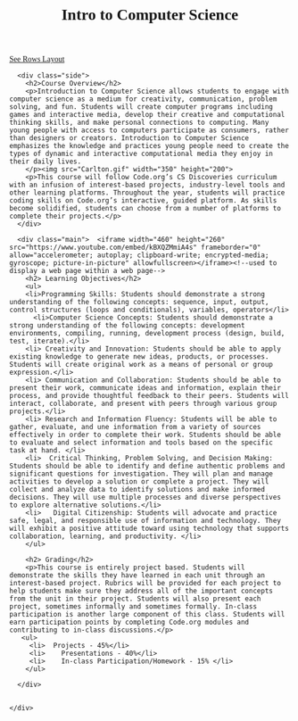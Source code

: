 
<html>
  <head>
    <link rel="stylesheet" href="https://fonts.googleapis.com/css?family=Nunito+Sans">
    <link rel="stylesheet" href="style.css">
    <title>Intro to CS - Syllabus</title>
    <!--defines a title in the browser toolbar, provides a title for the page when it is added to favorites, displays a title for the page in search engine-results-->
    <style>
      body {
        font-family: "Nunito Sans", serif;
      }
    </style>
  </head>

  <body>
    <header>
      <h1>Intro to Computer Science</h1>
    </header>
    <a href="Layout2.html">See Rows Layout</a> 
    <div class="row">
      
      <div class="side">
        <h2>Course Overview</h2>
        <p>Introduction to Computer Science allows students to engage with computer science as a medium for creativity, communication, problem solving, and fun. Students will create computer programs including games and interactive media, develop their creative and computational thinking skills, and make personal connections to computing. Many young people with access to computers participate as consumers, rather than designers or creators. Introduction to Computer Science emphasizes the knowledge and practices young people need to create the types of dynamic and interactive computational media they enjoy in their daily lives. 
        </p><img src="Carlton.gif" width="350" height="200">
        <p>This course will follow Code.org’s CS Discoveries curriculum with an infusion of interest-based projects, industry-level tools and other learning platforms. Throughout the year, students will practice coding skills on Code.org’s interactive, guided platform. As skills become solidified, students can choose from a number of platforms to complete their projects.</p>
      </div>  
      
      <div class="main">  <iframe width="460" height="260" src="https://www.youtube.com/embed/kBXQZMmiA4s" frameborder="0" allow="accelerometer; autoplay; clipboard-write; encrypted-media; gyroscope; picture-in-picture" allowfullscreen></iframe><!--used to display a web page within a web page-->
        <h2> Learning Objectives</h2>
        <ul>
        <li>Programming Skills: Students should demonstrate a strong understanding of the following concepts: sequence, input, output, control structures (loops and conditionals), variables, operators</li>
          <li>Computer Science Concepts: Students should demonstrate a strong understanding of the following concepts: development environments, compiling, running, development process (design, build, test, iterate).</li>
        <li> Creativity and Innovation: Students should be able to apply existing knowledge to generate new ideas, products, or processes. Students will create original work as a means of personal or group expression.</li>
        <li> Communication and Collaboration: Students should be able to present their work, communicate ideas and information, explain their process, and provide thoughtful feedback to their peers. Students will interact, collaborate, and present with peers through various group projects.</li>
        <li> Research and Information Fluency: Students will be able to gather, evaluate, and une information from a variety of sources effectively in order to complete their work. Students should be able to evaluate and select information and tools based on the specific task at hand. </li>
        <li>  Critical Thinking, Problem Solving, and Decision Making: Students should be able to identify and define authentic problems and significant questions for investigation. They will plan and manage activities to develop a solution or complete a project. They will collect and analyze data to identify solutions and make informed decisions. They will use multiple processes and diverse perspectives to explore alternative solutions.</li>
        <li>   Digital Citizenship: Students will advocate and practice safe, legal, and responsible use of information and technology. They will exhibit a positive attitude toward using technology that supports collaboration, learning, and productivity. </li>
        </ul> 
        
        <h2> Grading</h2>
        <p>This course is entirely project based. Students will demonstrate the skills they have learned in each unit through an interest-based project. Rubrics will be provided for each project to help students make sure they address all of the important concepts from the unit in their project. Students will also present each project, sometimes informally and sometimes formally. In-class participation is another large component of this class. Students will earn participation points by completing Code.org modules and contributing to in-class discussions.</p>
       <ul>
         <li>  Projects - 45%</li>
         <li>    Presentations - 40%</li>
         <li>    In-class Participation/Homework - 15% </li>
        </ul>
      
      </div>
     

    </div>

  </body>
</html>
